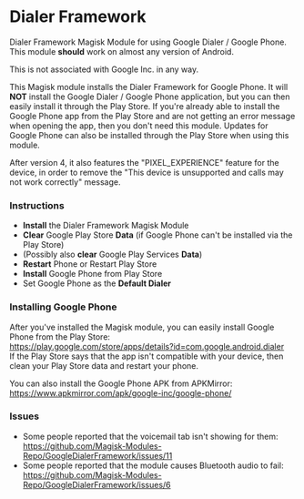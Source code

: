 # Dialer Framework
Dialer Framework Magisk Module for using Google Dialer / Google Phone.
This module __should__ work on almost any version of Android.

This is not associated with Google Inc. in any way.

This Magisk module installs the Dialer Framework for Google Phone.
It will __NOT__ install the Google Dialer / Google Phone application, but you can then easily install it through the Play Store.
If you're already able to install the Google Phone app from the Play Store and are not getting an error message when opening the app, then you don't need this module.
Updates for Google Phone can also be installed through the Play Store when using this module.

After version 4, it also features the "PIXEL_EXPERIENCE" feature for the device, in order to remove the "This device is unsupported and calls may not work correctly" message.

### Instructions
* __Install__ the Dialer Framework Magisk Module
* __Clear__ Google Play Store __Data__ (if Google Phone can't be installed via the Play Store)
* (Possibly also __clear__ Google Play Services __Data__)
* __Restart__ Phone or Restart Play Store
* __Install__ Google Phone from Play Store
* Set Google Phone as the __Default Dialer__


### Installing Google Phone
After you've installed the Magisk module, you can easily install Google Phone from the Play Store:\
https://play.google.com/store/apps/details?id=com.google.android.dialer \
If the Play Store says that the app isn't compatible with your device, then clean your Play Store data and restart your phone.

You can also install the Google Phone APK from APKMirror: https://www.apkmirror.com/apk/google-inc/google-phone/

### Issues
- Some people reported that the voicemail tab isn't showing for them: https://github.com/Magisk-Modules-Repo/GoogleDialerFramework/issues/11
- Some people reported that the module causes Bluetooth audio to fail: https://github.com/Magisk-Modules-Repo/GoogleDialerFramework/issues/6
